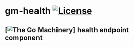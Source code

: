 # gm-health [![License](https://img.shields.io/:license-apache-blue.svg)](https://opensource.org/licenses/MIT)
## [![The Go Machinery](https://img.shields.io/:GO-machinery-red.svg)] health endpoint component

